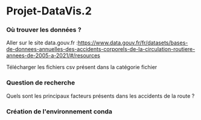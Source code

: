 # Projet-DataVis.2

### Où trouver les données ?

Aller sur le site data.gouv.fr :https://www.data.gouv.fr/fr/datasets/bases-de-donnees-annuelles-des-accidents-corporels-de-la-circulation-routiere-annees-de-2005-a-2021/#/resources

Télécharger les fichiers csv présent dans la catégorie fichier

### Question de recherche

Quels sont les principaux facteurs présents dans les accidents de la route ?

### Création de l'environnement conda
